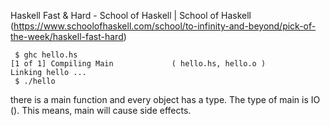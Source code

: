 

Haskell Fast & Hard - School of Haskell | School of Haskell (https://www.schoolofhaskell.com/school/to-infinity-and-beyond/pick-of-the-week/haskell-fast-hard)



```shell
 $ ghc hello.hs
[1 of 1] Compiling Main             ( hello.hs, hello.o )
Linking hello ...
 $ ./hello
```

there is a main function and every object has a type. The type of main is IO (). This means, main will cause side effects.

